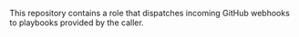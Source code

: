 This repository contains a role that dispatches incoming GitHub webhooks
to playbooks provided by the caller.

